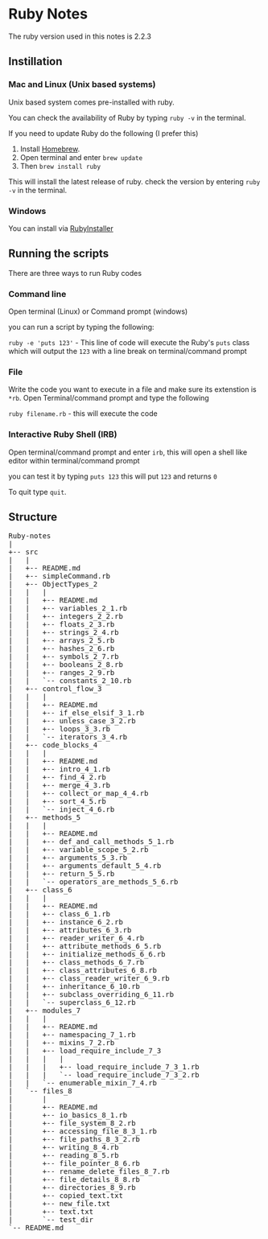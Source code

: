 # Ruby Notes

The ruby version used in this notes is 2.2.3

## Instillation

### Mac and Linux (Unix based systems)

Unix based system comes pre-installed with ruby.

You can check the availability of Ruby by typing `ruby -v` in the terminal.

If you need to update Ruby do the following (I prefer this)

1. Install [Homebrew](http://brew.sh/).
2. Open terminal and enter `brew update`
3. Then `brew install ruby`

This will install the latest release of ruby. check the version by entering `ruby -v` in the terminal.

### Windows

You can install via [RubyInstaller](http://rubyinstaller.org/)

## Running the scripts

There are three ways to run Ruby codes

### Command line

Open terminal (Linux) or Command prompt (windows)

you can run a script by typing the following:

`ruby -e 'puts 123'` - This line of code will execute the Ruby's `puts` class which will output the `123` with a line break on terminal/command prompt

### File

Write the code you want to execute in a file and make sure its extenstion is `*rb`. Open Terminal/command prompt and type the following

`ruby filename.rb` - this will execute the code

### Interactive Ruby Shell (IRB)

Open terminal/command prompt and enter `irb`, this will open a shell like editor within terminal/command prompt

you can test it by typing `puts 123` this will put `123` and returns `0`

To quit type `quit`.

## Structure

<pre>
Ruby-notes
|
+-- src
|   |
|   +-- README.md
|   +-- simpleCommand.rb
|   +-- ObjectTypes_2
|   |   |
|   |   +-- README.md
|   |   +-- variables_2_1.rb
|   |   +-- integers_2_2.rb
|   |   +-- floats_2_3.rb
|   |   +-- strings_2_4.rb
|   |   +-- arrays_2_5.rb
|   |   +-- hashes_2_6.rb
|   |   +-- symbols_2_7.rb
|   |   +-- booleans_2_8.rb
|   |   +-- ranges_2_9.rb
|   |   `-- constants_2_10.rb
|   +-- control_flow_3
|   |   |
|   |   +-- README.md
|   |   +-- if_else_elsif_3_1.rb
|   |   +-- unless_case_3_2.rb
|   |   +-- loops_3_3.rb
|   |   `-- iterators_3_4.rb
|   +-- code_blocks_4
|   |   |
|   |   +-- README.md
|   |   +-- intro_4_1.rb
|   |   +-- find_4_2.rb
|   |   +-- merge_4_3.rb
|   |   +-- collect_or_map_4_4.rb
|   |   +-- sort_4_5.rb
|   |   `-- inject_4_6.rb
|   +-- methods_5
|   |   |
|   |   +-- README.md
|   |   +-- def_and_call_methods_5_1.rb
|   |   +-- variable_scope_5_2.rb
|   |   +-- arguments_5_3.rb
|   |   +-- arguments_default_5_4.rb
|   |   +-- return_5_5.rb
|   |   `-- operators_are_methods_5_6.rb
|   +-- class_6
|   |   |
|   |   +-- README.md
|   |   +-- class_6_1.rb
|   |   +-- instance_6_2.rb
|   |   +-- attributes_6_3.rb
|   |   +-- reader_writer_6_4.rb
|   |   +-- attribute_methods_6_5.rb
|   |   +-- initialize_methods_6_6.rb
|   |   +-- class_methods_6_7.rb
|   |   +-- class_attributes_6_8.rb
|   |   +-- class_reader_writer_6_9.rb
|   |   +-- inheritance_6_10.rb
|   |   +-- subclass_overriding_6_11.rb
|   |   `-- superclass_6_12.rb
|   +-- modules_7
|   |   |
|   |   +-- README.md
|   |   +-- namespacing_7_1.rb
|   |   +-- mixins_7_2.rb
|   |   +-- load_require_include_7_3
|   |   |   |
|   |   |   +-- load_require_include_7_3_1.rb
|   |   |   `-- load_require_include_7_3_2.rb
|   |   `-- enumerable_mixin_7_4.rb
|   `-- files_8
|       |
|       +-- README.md
|       +-- io_basics_8_1.rb
|       +-- file_system_8_2.rb
|       +-- accessing_file_8_3_1.rb
|       +-- file_paths_8_3_2.rb
|       +-- writing_8_4.rb
|       +-- reading_8_5.rb
|       +-- file_pointer_8_6.rb
|       +-- rename_delete_files_8_7.rb
|       +-- file_details_8_8.rb
|       +-- directories_8_9.rb
|       +-- copied_text.txt
|       +-- new_file.txt
|       +-- text.txt
|       `-- test_dir
`-- README.md
</pre>
